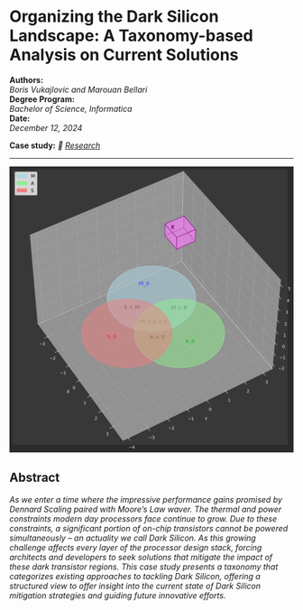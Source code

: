# Organizing the Dark Silicon Landscape: A Taxonomy-based Analysis on Current Solutions

**Authors:**  
_Boris Vukajlovic and Marouan Bellari_  
**Degree Program:**  
_Bachelor of Science, Informatica_  
**Date:**  
_December 12, 2024_

**Case study:**
_🔗 [Research](research.pdf)_  

---

![Taxonomy Visualization](taxonomy.png)

## **Abstract**

*As we enter a time where the impressive performance gains promised by Dennard Scaling paired with Moore’s Law waver. The thermal and power constraints modern day processors face continue to grow. Due to these constraints, a significant portion of on-chip transistors cannot be powered simultaneously – an actuality we call Dark Silicon. As this growing challenge affects every layer of the processor design stack, forcing architects and developers to seek solutions that mitigate the impact of these dark transistor regions. This case study presents a taxonomy that categorizes existing approaches to tackling Dark Silicon, offering a structured view to offer insight into the current state of Dark Silicon mitigation strategies and guiding future innovative efforts.*
